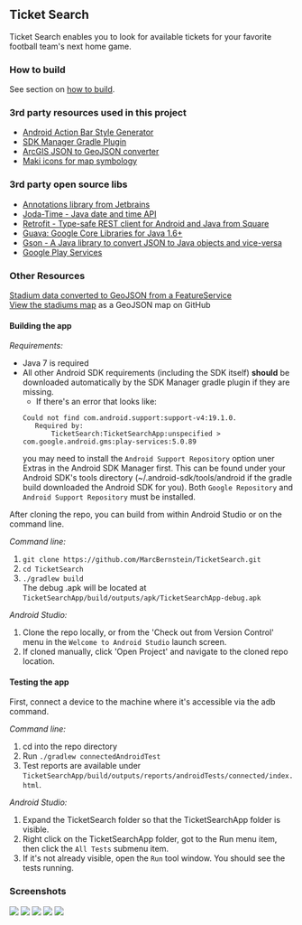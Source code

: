 ## Ticket Search ##
Ticket Search enables you to look for available tickets for your favorite football team's next home game.

### How to build ###
See section on [how to build](#build).

### 3rd party resources used in this project ###
* [Android Action Bar Style Generator](http://jgilfelt.github.io/android-actionbarstylegenerator) 
* [SDK Manager Gradle Plugin](https://github.com/JakeWharton/sdk-manager-plugin) 
* [ArcGIS JSON to GeoJSON converter](https://github.com/gavreh/arcgis-json-to-geojson) 
* [Maki icons for map symbology](https://www.mapbox.com/maki)

### 3rd party open source libs ###
* [Annotations library from Jetbrains](http://www.jetbrains.com/idea/webhelp/annotating-source-code.html)
* [Joda-Time - Java date and time API](http://www.joda.org/joda-time/)
* [Retrofit - Type-safe REST client for Android and Java from Square](http://square.github.io/retrofit/)
* [Guava: Google Core Libraries for Java 1.6+](https://code.google.com/p/guava-libraries/)
* [Gson - A Java library to convert JSON to Java objects and vice-versa](https://code.google.com/p/google-gson/)
* [Google Play Services](https://developer.android.com/google/play-services/index.html)

### Other Resources ###
[Stadium data converted to GeoJSON from a FeatureService](http://services1.arcgis.com/oASeSX1dVztKCgUc/arcgis/rest/services/NFL_Draft_Teams/FeatureServer/0?f=pjson)  
[View the stadiums map](https://gist.github.com/MarcBernstein/8933d0991e94160b5947) as a GeoJSON map on GitHub

<a name="build"></a>
#### Building the app ###
*Requirements:*  
* Java 7 is required
* All other Android SDK requirements (including the SDK itself) **should** be downloaded automatically by the SDK Manager gradle plugin if they are missing.  
  * If there's an error that looks like:
  ```
  Could not find com.android.support:support-v4:19.1.0.
     Required by:
         TicketSearch:TicketSearchApp:unspecified > com.google.android.gms:play-services:5.0.89
  ```
  you may need to install the `Android Support Repository` option uner Extras in the Android SDK Manager first. This can be found under your Android SDK's tools directory (~/.android-sdk/tools/android if the gradle build downloaded the Android SDK for you). Both `Google Repository` and `Android Support Repository` must be installed.

After cloning the repo, you can build from within Android Studio or on the command line.  

*Command line:*  
1. `git clone https://github.com/MarcBernstein/TicketSearch.git`  
2. `cd TicketSearch`  
3. `./gradlew build`  
The debug .apk will be located at `TicketSearchApp/build/outputs/apk/TicketSearchApp-debug.apk` 

*Android Studio:*  
1. Clone the repo locally, or from the 'Check out from Version Control' menu in the `Welcome to Android Studio` launch screen.  
2. If cloned manually, click 'Open Project' and navigate to the cloned repo location.   

#### Testing the app ####
First, connect a device to the machine where it's accessible via the adb command.

*Command line:*  
1. cd into the repo directory  
2. Run `./gradlew connectedAndroidTest`  
3. Test reports are available under `TicketSearchApp/build/outputs/reports/androidTests/connected/index.html`.  

*Android Studio:*  
1. Expand the TicketSearch folder so that the TicketSearchApp folder is visible.  
2. Right click on the TicketSearchApp folder, got to the Run menu item, then click the `All Tests` submenu item.  
3. If it's not already visible, open the `Run` tool window. You should see the tests running.  

### Screenshots ###
![](https://github.com/MarcBernstein/TicketSearch/blob/master/TicketSearchApp/img/TicketSearch01.png)
![](https://github.com/MarcBernstein/TicketSearch/blob/master/TicketSearchApp/img/TicketSearch02.png)
![](https://github.com/MarcBernstein/TicketSearch/blob/master/TicketSearchApp/img/TicketSearch03.png)
![](https://github.com/MarcBernstein/TicketSearch/blob/master/TicketSearchApp/img/TicketSearch04.png)
![](https://github.com/MarcBernstein/TicketSearch/blob/master/TicketSearchApp/img/TicketSearch05.png)
